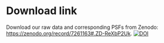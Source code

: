 # Download link

Download our raw data and corresponding PSFs from Zenodo: https://zenodo.org/record/7261163#.ZD-ReXbP2Uk.
[![DOI](https://www.zenodo.org/badge/DOI/10.5281/zenodo.7261163.svg)](https://doi.org/10.5281/zenodo.7261163)